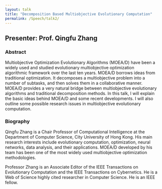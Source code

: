 ```yaml
---
layout: talk
title: "Decomposition Based Multiobjective Evolutionary Computation"
permalink: /Speech/talk2/
---
```


<div class="talk-container">
    <div class="talk-header">
        <h2>Presenter: Prof. Qingfu Zhang</h2>
    </div>
    <h3>Abstract</h3>
    <p>
        Multiobjective Optimization Evolutionary Algorithms (MOEA/D) have been a widely used and studied evolutionary multiobjective optimization algorithmic framework over the last ten years. 
        MOEA/D borrows ideas from traditional optimization. It decomposes a multiobjective problem into a number of subtasks, and then solves them in a collaborative manner. 
        MOEA/D provides a very natural bridge between multiobjective evolutionary algorithms and traditional decomposition methods. In this talk, I will explain the basic ideas behind MOEA/D and some recent developments. 
        I will also outline some possible research issues in multiobjective evolutionary computation.
    </p>
    <h3>Biography</h3>
    <p>
        Qingfu Zhang is a Chair Professor of Computational Intelligence at the Department of Computer Science, City University of Hong Kong. His main research interests include evolutionary computation, optimization, neural networks, data analysis, and their applications. MOEA/D developed by his team has been one of the most widely used multiobjective optimization methodologies.
    </p>
    <p>
        Professor Zhang is an Associate Editor of the IEEE Transactions on Evolutionary Computation and the IEEE Transactions on Cybernetics. He is a Web of Science highly cited researcher in Computer Science. He is an IEEE fellow.
    </p>
</div>
